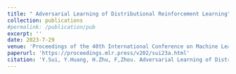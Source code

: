 ```yaml
---
title: " Adversarial Learning of Distributional Reinforcement Learning"
collection: publications
#permalink: /publication/pub
excerpt: ''
date: 2023-7-29
venue: 'Proceedings of the 40th International Conference on Machine Learning'
paperurl: 'https://proceedings.mlr.press/v202/sui23a.html'
citation: 'Y.Sui, Y.Huang, H.Zhu, F,Zhou. Adversarial Learning of Distributional Reinforcement Learning. Proceedings of the 40th International Conference on Machine Learning, PMLR 202:32783-32796, 2023.'
---
```

